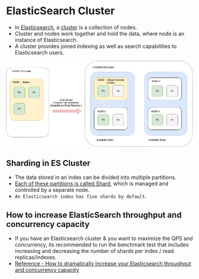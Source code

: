 # ElasticSearch Cluster
- In [Elasticsearch](https://www.elastic.co/guide/en/elasticsearch/reference/current/add-elasticsearch-nodes.html), a [cluster](../../../0_SystemGlossaries/ServersCluster.md) is a collection of nodes.
- Cluster and nodes work together and hold the data, where node is an instance of Elasticsearch.
- A cluster provides joined indexing as well as search capabilities to Elasticsearch users.

![img.png](assests/ElasticSearch-Cluster.png)

## Sharding in ES Cluster
- The data stored in an index can be divided into multiple partitions.
- [Each of these partitions is called Shard](https://www.elastic.co/blog/how-many-shards-should-i-have-in-my-elasticsearch-cluster), which is managed and controlled by a separate node.
- `An Elasticsearch index has five shards by default`.

## How to increase ElasticSearch throughput and concurrency capacity
- If you have an Elasticsearch cluster & you want to maximize the QPS and concurrency, its recommended to run the benchmark test that includes increasing and decreasing the number of shards per index / read replicas/indexes.
- [Reference - How to dramatically increase your Elasticsearch throughput and concurrency capacity](https://medium.com/explorium-ai/how-to-dramatically-increase-your-elasticsearch-throughput-and-concurrency-capacity-c32d7bb02ac2)

